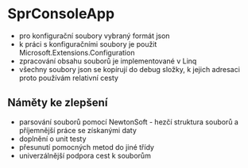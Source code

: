 # SprConsoleApp

- pro konfigurační soubory vybraný formát json
- k práci s konfiguračními soubory je použit Microsoft.Extensions.Configuration
- zpracování obsahu souborů je implementované v Linq
- všechny soubory json se kopírují do debug složky, k jejich adresaci proto používám relativní cesty

## Náměty ke zlepšení
- parsování souborů pomocí NewtonSoft - hezčí struktura souborů a příjemnější práce se získanými daty 
- doplnění o unit testy
- přesunutí pomocných metod do jiné třídy
- univerzálnější podpora cest k souborům
